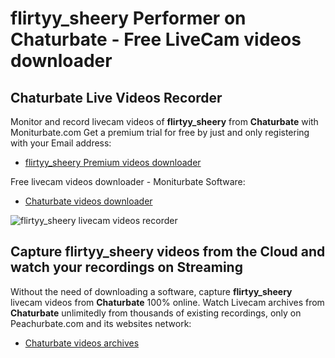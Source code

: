 # flirtyy_sheery Performer on Chaturbate - Free LiveCam videos downloader

## Chaturbate Live Videos Recorder

Monitor and record livecam videos of **flirtyy_sheery** from **Chaturbate** with Moniturbate.com
Get a premium trial for free by just and only registering with your Email address:
* [flirtyy_sheery Premium videos downloader](https://moniturbate.com/request-demo-licence-key.html)

Free livecam videos downloader - Moniturbate Software:
* [Chaturbate videos downloader](https://moniturbate.com/moniturbate-download-software.html)

![flirtyy_sheery livecam videos recorder](https://peachurnet.com/templates/moniturbate-software.png)


## Capture flirtyy_sheery videos from the Cloud and watch your recordings on Streaming

Without the need of downloading a software, capture **flirtyy_sheery** livecam videos from **Chaturbate** 100% online.
Watch Livecam archives from **Chaturbate** unlimitedly from thousands of existing recordings, only on Peachurbate.com and its websites network:
* [Chaturbate videos archives](https://peachurnet.com/)